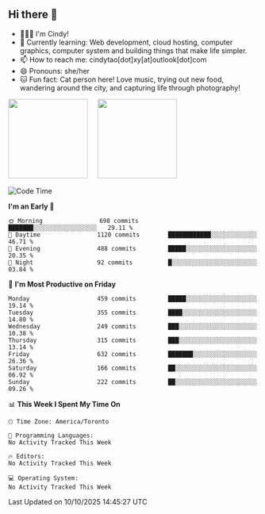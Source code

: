 ## Hi there 👋

<!--
**xinyue296/xinyue296** is a ✨ _special_ ✨ repository because its `README.md` (this file) appears on your GitHub profile.

Here are some ideas to get you started:

- 🔭 I’m currently working on ...
- 🌱 I’m currently learning ...
- 👯 I’m looking to collaborate on ...
- 🤔 I’m looking for help with ...
- 💬 Ask me about ...
- 📫 How to reach me: ...
- 😄 Pronouns: ...
- ⚡ Fun fact: ...
-->
- 👩🏻‍💻 I'm Cindy!
- 🌱 Currently learning: Web development, cloud hosting, computer graphics, computer system and building things that make life simpler.
- 📫 How to reach me: cindytao[dot]xy[at]outlook[dot]com
- 😄 Pronouns: she/her
- 🐱 Fun fact: Cat person here! Love music, trying out new food, wandering around the city, and capturing life through photography!

<!--Github Status: start-->
<div align="left">
  <img height="160em" src="https://github-readme-stats-topaz-two-25.vercel.app/api?username=xinyue296&theme=react&show_icons=true&count_private=true&include_orgs=true&hide=contribs,issues" />
    &nbsp;&nbsp;&nbsp;
  <img height="160em" src="https://github-readme-stats-cindy-taos-projects.vercel.app/api/top-langs/?username=xinyue296&theme=react&count_private=true&include_orgs=true&layout=compact" />
</div>
<!-- Github Status: end-->

<!--START_SECTION:waka-->
![Code Time](http://img.shields.io/badge/Code%20Time-294%20hrs%2036%20mins-blue)

**I'm an Early 🐤** 

```text
🌞 Morning                698 commits         ███████░░░░░░░░░░░░░░░░░░   29.11 % 
🌆 Daytime                1120 commits        ████████████░░░░░░░░░░░░░   46.71 % 
🌃 Evening                488 commits         █████░░░░░░░░░░░░░░░░░░░░   20.35 % 
🌙 Night                  92 commits          █░░░░░░░░░░░░░░░░░░░░░░░░   03.84 % 
```
📅 **I'm Most Productive on Friday** 

```text
Monday                   459 commits         █████░░░░░░░░░░░░░░░░░░░░   19.14 % 
Tuesday                  355 commits         ████░░░░░░░░░░░░░░░░░░░░░   14.80 % 
Wednesday                249 commits         ███░░░░░░░░░░░░░░░░░░░░░░   10.38 % 
Thursday                 315 commits         ███░░░░░░░░░░░░░░░░░░░░░░   13.14 % 
Friday                   632 commits         ███████░░░░░░░░░░░░░░░░░░   26.36 % 
Saturday                 166 commits         ██░░░░░░░░░░░░░░░░░░░░░░░   06.92 % 
Sunday                   222 commits         ██░░░░░░░░░░░░░░░░░░░░░░░   09.26 % 
```


📊 **This Week I Spent My Time On** 

```text
🕑︎ Time Zone: America/Toronto

💬 Programming Languages: 
No Activity Tracked This Week

🔥 Editors: 
No Activity Tracked This Week

💻 Operating System: 
No Activity Tracked This Week
```


 Last Updated on 10/10/2025 14:45:27 UTC
<!--END_SECTION:waka-->
